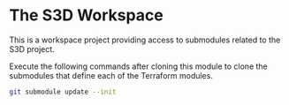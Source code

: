 # The S3D Workspace

This is a workspace project providing access to submodules related to the S3D project.

Execute the following commands after cloning this module to clone the
submodules that define each of the Terraform modules.

```bash
git submodule update --init
```
